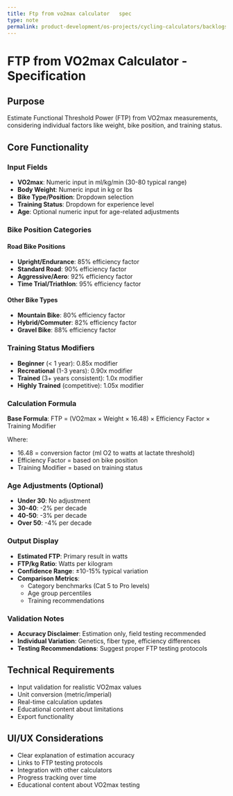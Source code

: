 ```yaml
---
title: Ftp from vo2max calculator   spec
type: note
permalink: product-development/os-projects/cycling-calculators/backlogs/FTP from VO2max Calculator - Spec
---
```


# FTP from VO2max Calculator - Specification

## Purpose
Estimate Functional Threshold Power (FTP) from VO2max measurements, considering individual factors like weight, bike position, and training status.

## Core Functionality
### Input Fields
- **VO2max**: Numeric input in ml/kg/min (30-80 typical range)
- **Body Weight**: Numeric input in kg or lbs
- **Bike Type/Position**: Dropdown selection
- **Training Status**: Dropdown for experience level
- **Age**: Optional numeric input for age-related adjustments

### Bike Position Categories
#### Road Bike Positions
- **Upright/Endurance**: 85% efficiency factor
- **Standard Road**: 90% efficiency factor  
- **Aggressive/Aero**: 92% efficiency factor
- **Time Trial/Triathlon**: 95% efficiency factor

#### Other Bike Types
- **Mountain Bike**: 80% efficiency factor
- **Hybrid/Commuter**: 82% efficiency factor
- **Gravel Bike**: 88% efficiency factor

### Training Status Modifiers
- **Beginner** (< 1 year): 0.85x modifier
- **Recreational** (1-3 years): 0.90x modifier
- **Trained** (3+ years consistent): 1.0x modifier
- **Highly Trained** (competitive): 1.05x modifier

### Calculation Formula
**Base Formula**: FTP = (VO2max × Weight × 16.48) × Efficiency Factor × Training Modifier

Where:
- 16.48 = conversion factor (ml O2 to watts at lactate threshold)
- Efficiency Factor = based on bike position
- Training Modifier = based on training status

### Age Adjustments (Optional)
- **Under 30**: No adjustment
- **30-40**: -2% per decade
- **40-50**: -3% per decade  
- **Over 50**: -4% per decade

### Output Display
- **Estimated FTP**: Primary result in watts
- **FTP/kg Ratio**: Watts per kilogram
- **Confidence Range**: ±10-15% typical variation
- **Comparison Metrics**:
  - Category benchmarks (Cat 5 to Pro levels)
  - Age group percentiles
  - Training recommendations

### Validation Notes
- **Accuracy Disclaimer**: Estimation only, field testing recommended
- **Individual Variation**: Genetics, fiber type, efficiency differences
- **Testing Recommendations**: Suggest proper FTP testing protocols

## Technical Requirements
- Input validation for realistic VO2max values
- Unit conversion (metric/imperial)
- Real-time calculation updates
- Educational content about limitations
- Export functionality

## UI/UX Considerations
- Clear explanation of estimation accuracy
- Links to FTP testing protocols
- Integration with other calculators
- Progress tracking over time
- Educational content about VO2max testing